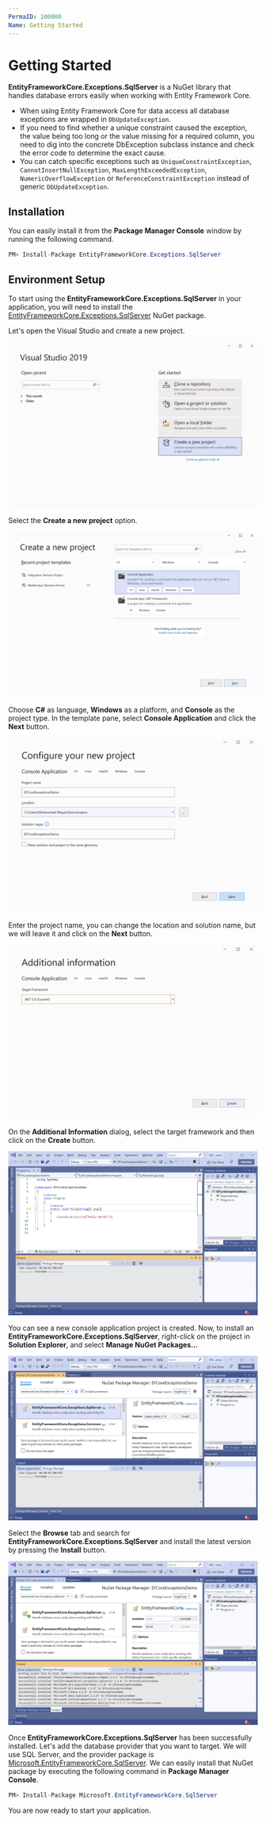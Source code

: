```yaml
---
PermaID: 100000
Name: Getting Started
---
```


# Getting Started

**EntityFrameworkCore.Exceptions.SqlServer** is a NuGet library that handles database errors easily when working with Entity Framework Core. 

- When using Entity Framework Core for data access all database exceptions are wrapped in `DbUpdateException`. 
- If you need to find whether a unique constraint caused the exception, the value being too long or the value missing for a required column, you need to dig into the concrete DbException subclass instance and check the error code to determine the exact cause.
- You can catch specific exceptions such as `UniqueConstraintException`, `CannotInsertNullException`, `MaxLengthExceededException`, `NumericOverflowException` or `ReferenceConstraintException` instead of generic `DbUpdateException`.

## Installation

You can easily install it from the **Package Manager Console** window by running the following command.

```csharp
PM> Install-Package EntityFrameworkCore.Exceptions.SqlServer
```

## Environment Setup

To start using the **EntityFrameworkCore.Exceptions.SqlServer** in your application, you will need to install the [EntityFrameworkCore.Exceptions.SqlServer](https://www.nuget.org/packages/EntityFrameworkCore.Exceptions.SqlServer) NuGet package.

Let's open the Visual Studio and create a new project.

<img src="images/setup-1.png" alt="Create a new project">

Select the **Create a new project** option.

<img src="images/setup-2.png" alt="Select Console Application template">

Choose **C#** as language, **Windows** as a platform, and **Console** as the project type. In the template pane, select **Console Application** and click the **Next** button.

<img src="images/setup-3.png" alt="Configure your new project">

Enter the project name, you can change the location and solution name, but we will leave it and click on the **Next** button.  

<img src="images/setup-4.png" alt="Additional Information">

On the **Additional Information** dialog, select the target framework and then click on the **Create** button.  

<img src="images/setup-5.png" alt="Console Application created">

You can see a new console application project is created. Now, to install an **EntityFrameworkCore.Exceptions.SqlServer**, right-click on the project in **Solution Explorer**, and select **Manage NuGet Packages...**

<img src="images/setup-6.png" alt="Install EntityFrameworkCore.Exceptions.SqlServer">

Select the **Browse** tab and search for **EntityFrameworkCore.Exceptions.SqlServer** and install the latest version by pressing the **Install** button. 

<img src="images/setup-7.png" alt="EntityFrameworkCore.Exceptions.SqlServer installed successfully">

Once **EntityFrameworkCore.Exceptions.SqlServer** has been successfully installed. Let's add the database provider that you want to target. We will use SQL Server, and the provider package is [Microsoft.EntityFrameworkCore.SqlServer](https://www.nuget.org/packages/Microsoft.EntityFrameworkCore.SqlServer). We can easily install that NuGet package by executing the following command in **Package Manager Console**. 

```csharp
PM> Install-Package Microsoft.EntityFrameworkCore.SqlServer
```

You are now ready to start your application.
